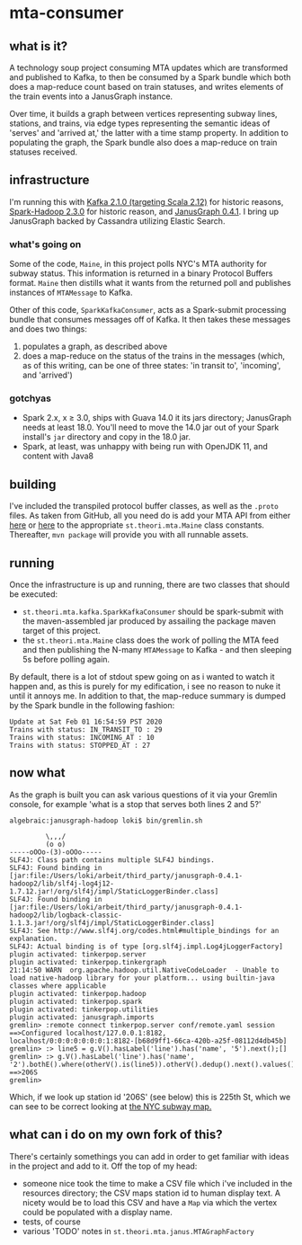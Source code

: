 # mta-consumer

## what is it?
A technology soup project consuming MTA updates which are transformed and published to Kafka, to then be
consumed by a Spark bundle which both does a map-reduce count based on train statuses, and writes elements
of the train events into a JanusGraph instance.

Over time, it builds a graph between vertices representing subway lines, stations, and trains, via edge types
representing the semantic ideas of 'serves' and 'arrived at,' the latter with a time stamp property.  In addition to
populating the graph, the Spark bundle also does a map-reduce on train statuses received.

## infrastructure
I'm running this with [Kafka 2.1.0 (targeting Scala 2.12)](https://kafka.apache.org/downloads.html) for historic
reasons, [Spark-Hadoop 2.3.0](https://spark.apache.org/downloads.html) for historic reason, and
[JanusGraph 0.4.1](https://github.com/JanusGraph/janusgraph/releases). I bring up  JanusGraph backed by Cassandra
utilizing Elastic Search.

### what's going on
Some of the code, `Maine`, in this project polls NYC's MTA authority for subway status. This information is returned in a
binary Protocol Buffers format. `Maine` then distills what it wants from the returned poll and publishes instances of
`MTAMessage` to Kafka.

Other of this code, `SparkKafkaConsumer`, acts as a Spark-submit processing bundle that consumes messages off of Kafka.
It then takes these messages and does two things:
1. populates a graph, as described above
2. does a map-reduce on the status of the trains in the messages (which, as of this writing, can be one of three
states: 'in transit to', 'incoming', and 'arrived')

### gotchyas
* Spark 2.x, x &#8805; 3.0, ships with Guava 14.0 it its jars directory; JanusGraph needs at least 18.0. You'll need to
move the 14.0 jar out of your Spark install's `jar` directory and copy in the 18.0 jar.
* Spark, at least, was unhappy with being run with OpenJDK 11, and content with Java8

## building
I've included the transpiled protocol buffer classes, as well as the `.proto` files. As taken from GitHub, all you need
do is add your MTA API from either [here](https://datamine.mta.info/user/register) or [here](https://api.mta.info/) to
the appropriate `st.theori.mta.Maine` class constants. Thereafter, `mvn package` will provide you with all runnable assets.

## running
Once the infrastructure is up and running, there are two classes that should be executed:
* `st.theori.mta.kafka.SparkKafkaConsumer` should be spark-submit with the maven-assembled jar produced by assailing
the package maven target of this project.
* the `st.theori.mta.Maine` class does the work of polling the MTA feed and then publishing the N-many `MTAMessage` to
Kafka - and then sleeping 5s before polling again.

By default, there is a lot of stdout spew going on as i wanted to watch it happen and, as this is purely for my
edification, i see no reason to nuke it until it annoys me.
In addition to that, the map-reduce summary is dumped by the Spark bundle in the following fashion:
```
Update at Sat Feb 01 16:54:59 PST 2020
Trains with status: IN_TRANSIT_TO : 29
Trains with status: INCOMING_AT : 10
Trains with status: STOPPED_AT : 27
```

## now what
As the graph is built you can ask various questions of it via your Gremlin console, for example 'what is a stop
that serves both lines 2 and 5?'
```
algebraic:janusgraph-hadoop loki$ bin/gremlin.sh

         \,,,/
         (o o)
-----oOOo-(3)-oOOo-----
SLF4J: Class path contains multiple SLF4J bindings.
SLF4J: Found binding in [jar:file:/Users/loki/arbeit/third_party/janusgraph-0.4.1-hadoop2/lib/slf4j-log4j12-1.7.12.jar!/org/slf4j/impl/StaticLoggerBinder.class]
SLF4J: Found binding in [jar:file:/Users/loki/arbeit/third_party/janusgraph-0.4.1-hadoop2/lib/logback-classic-1.1.3.jar!/org/slf4j/impl/StaticLoggerBinder.class]
SLF4J: See http://www.slf4j.org/codes.html#multiple_bindings for an explanation.
SLF4J: Actual binding is of type [org.slf4j.impl.Log4jLoggerFactory]
plugin activated: tinkerpop.server
plugin activated: tinkerpop.tinkergraph
21:14:50 WARN  org.apache.hadoop.util.NativeCodeLoader  - Unable to load native-hadoop library for your platform... using builtin-java classes where applicable
plugin activated: tinkerpop.hadoop
plugin activated: tinkerpop.spark
plugin activated: tinkerpop.utilities
plugin activated: janusgraph.imports
gremlin> :remote connect tinkerpop.server conf/remote.yaml session
==>Configured localhost/127.0.0.1:8182, localhost/0:0:0:0:0:0:0:1:8182-[b68d9ff1-66ca-420b-a25f-08112d4db45b]
gremlin> :> line5 = g.V().hasLabel('line').has('name', '5').next();[]
gremlin> :> g.V().hasLabel('line').has('name', '2').bothE().where(otherV().is(line5)).otherV().dedup().next().values()
==>206S
gremlin> 
```
Which, if we look up station id '206S' (see below) this is 225th St, which we can see to be correct looking at
[the NYC subway map.](https://new.mta.info/map/5256)

## what can i do on my own fork of this?
There's certainly somethings you can add in order to get familiar with ideas in the project and add to it. Off the top
of my head:
* someone nice took the time to make a CSV file which i've included in the resources directory; the CSV
maps station id to human display text. A nicety would be to load this CSV and have a `Map` via which the vertex
could be populated with a display name.
* tests, of course
* various 'TODO' notes in `st.theori.mta.janus.MTAGraphFactory`

